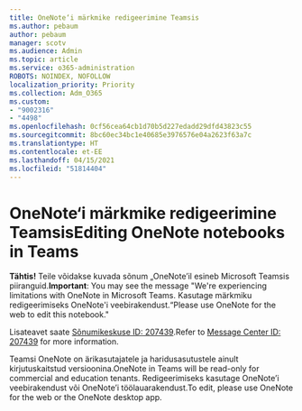```yaml
---
title: OneNote‘i märkmike redigeerimine Teamsis
ms.author: pebaum
author: pebaum
manager: scotv
ms.audience: Admin
ms.topic: article
ms.service: o365-administration
ROBOTS: NOINDEX, NOFOLLOW
localization_priority: Priority
ms.collection: Adm_O365
ms.custom:
- "9002316"
- "4498"
ms.openlocfilehash: 0cf56cea64cb1d70b5d227edadd29dfd43823c55
ms.sourcegitcommit: 8bc60ec34bc1e40685e3976576e04a2623f63a7c
ms.translationtype: HT
ms.contentlocale: et-EE
ms.lasthandoff: 04/15/2021
ms.locfileid: "51814404"
---
```

# <a name="editing-onenote-notebooks-in-teams"></a><span data-ttu-id="8d900-102">OneNote‘i märkmike redigeerimine Teamsis</span><span class="sxs-lookup"><span data-stu-id="8d900-102">Editing OneNote notebooks in Teams</span></span>

<span data-ttu-id="8d900-103">**Tähtis!** Teile võidakse kuvada sõnum „OneNote’il esineb Microsoft Teamsis piiranguid.</span><span class="sxs-lookup"><span data-stu-id="8d900-103">**Important**: You may see the message  "We're experiencing limitations with OneNote in Microsoft Teams.</span></span> <span data-ttu-id="8d900-104">Kasutage märkmiku redigeerimiseks OneNote'i veebirakendust.“</span><span class="sxs-lookup"><span data-stu-id="8d900-104">Please use OneNote for the web to edit this notebook."</span></span>  

<span data-ttu-id="8d900-105">Lisateavet saate [Sõnumikeskuse ID: 207439](https://admin.microsoft.com/Adminportal/Home?source=applauncher#MessageCenter?id=MC207439).</span><span class="sxs-lookup"><span data-stu-id="8d900-105">Refer to [Message Center ID: 207439](https://admin.microsoft.com/Adminportal/Home?source=applauncher#MessageCenter?id=MC207439) for more information.</span></span>

<span data-ttu-id="8d900-106">Teamsi OneNote on ärikasutajatele ja haridusasutustele ainult kirjutuskaitstud versioonina.</span><span class="sxs-lookup"><span data-stu-id="8d900-106">OneNote in Teams will be read-only for commercial and education tenants.</span></span> <span data-ttu-id="8d900-107">Redigeerimiseks kasutage OneNote’i veebirakendust või OneNote’i töölauarakendust.</span><span class="sxs-lookup"><span data-stu-id="8d900-107">To edit, please use OneNote for the web or the OneNote desktop app.</span></span>
